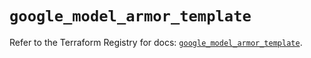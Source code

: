 # `google_model_armor_template`

Refer to the Terraform Registry for docs: [`google_model_armor_template`](https://registry.terraform.io/providers/hashicorp/google/6.47.0/docs/resources/model_armor_template).
